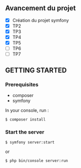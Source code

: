 ## Avancement du projet
- [x] Création du projet symfony
- [x] TP2
- [x] TP3
- [x] TP4
- [x] TP5
- [ ] TP6
- [ ] TP7

## GETTING STARTED

### Prerequisites
- composer
- symfony

In your console, run :
```
$ composer install
```

### Start the server

```
$ symfony server:start
```
or
```
$ php bin/console server:run
```
